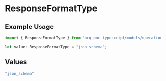# ResponseFormatType

## Example Usage

```typescript
import { ResponseFormatType } from "orq-poc-typescript/models/operations";

let value: ResponseFormatType = "json_schema";
```

## Values

```typescript
"json_schema"
```
